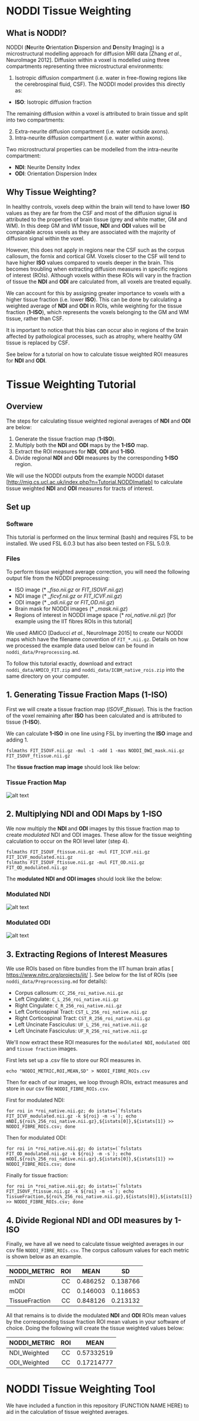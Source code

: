 # NODDI Tissue Weighting

## What is NODDI?
NODDI (**N**eurite **O**rientation **D**ispersion and **D**ensity **I**maging) is a microstructural modelling approach for diffusion MRI data [Zhang *et al.*, NeuroImage 2012]. Diffusion within a voxel is modelled using three compartments representing three microstructural environments:

1. Isotropic diffusion compartment (i.e. water in free-flowing regions like the cerebrospinal fluid, CSF). The NODDI model provides this directly as:
  - **ISO**: Isotropic diffusion fraction

The remaining diffusion within a voxel is attributed to brain tissue and split into two compartments:

2. Extra-neurite diffusion compartment (i.e. water outside axons).
3. Intra-neurite diffusion compartment (i.e. water within axons).

  Two microstructural properties can be modelled from the intra-neurite compartment:

   - **NDI**: Neurite Density Index
   - **ODI**: Orientation Dispersion Index

## Why Tissue Weighting?

In healthy controls, voxels deep within the brain will tend to have lower **ISO** values as they are far from the CSF and most of the diffusion signal is attributed to the properties of brain tissue (grey and white matter, GM and WM). In this deep GM and WM tissue, **NDI** and **ODI** values will be comparable across voxels as they are associated with the majority of diffusion signal within the voxel.

However, this does not apply in regions near the CSF such as the corpus callosum, the fornix and cortical GM. Voxels closer to the CSF will tend to have higher **ISO** values compared to voxels deeper in the brain. This becomes troubling when extracting diffusion measures in specific regions of interest (ROIs). Although voxels within these ROIs will vary in the fraction of tissue the **NDI** and **ODI** are calculated from, all voxels are treated equally.

We can account for this by assigning greater importance to voxels with a higher tissue fraction (i.e. lower **ISO**). This can be done by calculating a weighted average of **NDI** and **ODI** in ROIs, while weighting for the tissue fraction (**1-ISO**), which represents the voxels belonging to the GM and WM tissue, rather than CSF.

It is important to notice that this bias can occur also in regions of the brain affected by pathological processes, such as atrophy, where healthy GM tissue is replaced by CSF.

See below for a tutorial on how to calculate tissue weighted ROI measures for **NDI** and **ODI**.

# Tissue Weighting Tutorial

## Overview

The steps for calculating tissue weighted regional averages of **NDI** and **ODI** are below:

1. Generate the tissue fraction map (**1-ISO**).
2. Multiply both the **NDI** and **ODI** maps by the **1-ISO** map.
3. Extract the ROI measures for **NDI**, **ODI** and **1-ISO**.
4. Divide regional **NDI** and **ODI** measures by the corresponding **1-ISO** region.

We will use the NODDI outputs from the example NODDI dataset [http://mig.cs.ucl.ac.uk/index.php?n=Tutorial.NODDImatlab] to calculate tissue weighted **NDI** and **ODI** measures for tracts of interest.


## Set up

### Software

This tutorial is performed on the linux terminal (bash) and requires FSL to be installed. We used FSL 6.0.3 but has also been tested on FSL 5.0.9.

### Files

To perform tissue weighted average correction, you will need the following output file from the NODDI preprocessing:

- ISO image (* *_fiso.nii.gz* or *FIT_ISOVF.nii.gz*)
- NDI image (* *_ficvf.nii.gz* or *FIT_ICVF.nii.gz*)
- ODI image (* *_odi.nii.gz* or *FIT_OD.nii.gz*)
- Brain mask for NODDI images (* *_mask.nii.gz*)
- Regions of interest in NODDI image space (* *roi_native.nii.gz*) [for example using the IIT fibres ROIs in this tutorial]

We used AMICO [Daducci *et al.*, NeuroImage 2015] to create our NODDI maps which have the filename convention of `FIT_*.nii.gz`. Details on how we processed the example data used below can be found in `noddi_data/Preprocessing.md`.

To follow this tutorial exactly, download and extract `noddi_data/AMICO_FIT.zip` and `noddi_data/ICBM_native_rois.zip` into the same directory on your computer.

## 1. Generating Tissue Fraction Maps (1-ISO)

First we will create a tissue fraction map (*ISOVF_ftissue*). This is the fraction of the voxel remaining after **ISO** has been calculated and is attributed to tissue (**1-ISO**).

We can calculate **1-ISO** in one line using FSL by inverting the **ISO** image and adding 1.

```
fslmaths FIT_ISOVF.nii.gz -mul -1 -add 1 -mas NODDI_DWI_mask.nii.gz FIT_ISOVF_ftissue.nii.gz
```

The **tissue fraction map image** should look like below:
### Tissue Fraction Map

![alt text](noddi_data/screenshots/FTISSUE.png)

## 2. Multiplying NDI and ODI Maps by 1-ISO

We now multiply the **NDI** and **ODI** images by this tissue fraction map to create *modulated* NDI and ODI images. These allow for the tissue weighting calculation to occur on the ROI level later (step 4).

```
fslmaths FIT_ISOVF_ftissue.nii.gz -mul FIT_ICVF.nii.gz FIT_ICVF_modulated.nii.gz
fslmaths FIT_ISOVF_ftissue.nii.gz -mul FIT_OD.nii.gz FIT_OD_modulated.nii.gz
```
The **modulated NDI and ODI images** should look like the below:

### Modulated NDI
![alt text](noddi_data/screenshots/mNDI.png)

### Modulated ODI
![alt text](noddi_data/screenshots/mODI.png)

## 3. Extracting Regions of Interest Measures

We use ROIs based on fibre bundles from the IIT human brain atlas [ https://www.nitrc.org/projects/iit/ ]. See below for the list of ROIs (see `noddi_data/Preprocessing.md` for details):

- Corpus callosum: `CC_256_roi_native.nii.gz`
- Left Cingulate: `C_L_256_roi_native.nii.gz`
- Right Cingulate: `C_R_256_roi_native.nii.gz`
- Left Corticospinal Tract: `CST_L_256_roi_native.nii.gz`
- Right Corticospinal Tract: `CST_R_256_roi_native.nii.gz`
- Left Uncinate Fasciculus: `UF_L_256_roi_native.nii.gz`
- Left Uncinate Fasciculus: `UF_R_256_roi_native.nii.gz`

We'll now extract these ROI measures for the `modulated NDI`, `modulated ODI` and `tissue fraction` images.

First lets set up a .csv file to store our ROI measures in.

```
echo "NODDI_METRIC,ROI,MEAN,SD" > NODDI_FIBRE_ROIs.csv
```

Then for each of our images, we loop through ROIs, extract measures and store in our csv file `NODDI_FIBRE_ROIs.csv`.

First for modulated NDI:
```
for roi in *roi_native.nii.gz; do istats=(`fslstats FIT_ICVF_modulated.nii.gz -k ${roi} -m -s`); echo mNDI,${roi%_256_roi_native.nii.gz},${istats[0]},${istats[1]} >> NODDI_FIBRE_ROIs.csv; done
```

Then for modulated ODI:

```
for roi in *roi_native.nii.gz; do istats=(`fslstats FIT_OD_modulated.nii.gz -k ${roi} -m -s`); echo mODI,${roi%_256_roi_native.nii.gz},${istats[0]},${istats[1]} >> NODDI_FIBRE_ROIs.csv; done
```

Finally for tissue fraction:

```
for roi in *roi_native.nii.gz; do istats=(`fslstats FIT_ISOVF_ftissue.nii.gz -k ${roi} -m -s`); echo TissueFraction,${roi%_256_roi_native.nii.gz},${istats[0]},${istats[1]} >> NODDI_FIBRE_ROIs.csv; done
```

## 4. Divide Regional NDI and ODI measures by 1-ISO

Finally, we have all we need to calculate tissue weighted averages in our csv file `NODDI_FIBRE_ROIs.csv`. The corpus callosum values for each metric is shown below as an example.


| NODDI_METRIC    | ROI     |  MEAN       | SD       |
| -----------     | :----:  | :---------: | :-------:|
| mNDI            | CC      |  0.486252   | 0.138766 |
| mODI            | CC      |  0.146003   | 0.118653 |
| TissueFraction  | CC      |  0.848126   | 0.213132 |

All that remains is to divide the modulated **NDI** and **ODI** ROIs mean values by the corresponding tissue fraction ROI mean values in your software of choice. Doing the following will create the tissue weighted values below:

| NODDI_METRIC    | ROI     |  MEAN       |
| -----------     | :----:  | :---------: |
| NDI_Weighted    | CC      |  0.57332519 |
| ODI_Weighted    | CC      |  0.17214777 |


# NODDI Tissue Weighting Tool

We have included a function in this repository (FUNCTION NAME HERE) to aid in the calculation of tissue weighted averages.
